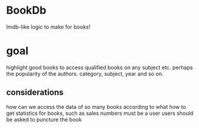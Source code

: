 # BookDb
Imdb-like logic to make for books!

# goal
highlight good books
to access qualified books on any subject etc.
perhaps the popularity of the authors.
category, subject, year and so on.
## considerations
how can we access the data of so many books
according to what
how to get statistics for books, such as sales numbers
must be a user
users should be asked to puncture the book
